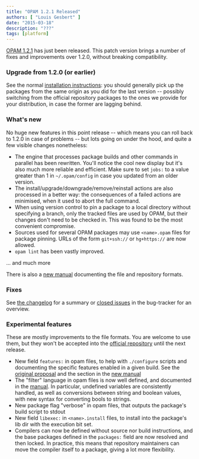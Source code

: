 ```yaml
---
title: "OPAM 1.2.1 Released"
authors: [ "Louis Gesbert" ]
date: "2015-03-18"
description: "???"
tags: [platform]
---
```


[OPAM 1.2.1](https://github.com/ocaml/opam/releases/tag/1.2.1) has just been
released. This patch version brings a number of fixes and improvements
over 1.2.0, without breaking compatibility.


### Upgrade from 1.2.0 (or earlier)

See the normal
[installation instructions](https://opam.ocaml.org/doc/Install.html): you should
generally pick up the packages from the same origin as you did for the last
version -- possibly switching from the official repository packages to the ones
we provide for your distribution, in case the former are lagging behind.


### What's new

No huge new features in this point release -- which means you can roll back
to 1.2.0 in case of problems -- but lots going on under the hood, and quite a
few visible changes nonetheless:

* The engine that processes package builds and other commands in parallel has
  been rewritten. You'll notice the cool new display but it's also much more
  reliable and efficient. Make sure to set `jobs:` to a value greater than 1 in
  `~/.opam/config` in case you updated from an older version.
* The install/upgrade/downgrade/remove/reinstall actions are also processed in a
  better way: the consequences of a failed actions are minimised, when it used
  to abort the full command.
* When using version control to pin a package to a local directory without
  specifying a branch, only the tracked files are used by OPAM, but their
  changes don't need to be checked in. This was found to be the most convenient
  compromise.
* Sources used for several OPAM packages may use `<name>.opam` files for package
  pinning. URLs of the form `git+ssh://` or `hg+https://` are now allowed.
* `opam lint` has been vastly improved.

... and much more

There is also a [new manual](https://opam.ocaml.org/doc/Manual.html) documenting
the file and repository formats.


### Fixes

See [the changelog](https://github.com/ocaml/opam/blob/1.2.1/CHANGES) for a
summary or
[closed issues](https://github.com/ocaml/opam/issues?q=is%3Aissue+closed%3A%3E2014-10-16+closed%3A%3C2015-03-05+)
in the bug-tracker for an overview.


### Experimental features

These are mostly improvements to the file formats. You are welcome to use them,
but they won't be accepted into the
[official repository](https://github.com/ocaml/opam-repository) until the next
release.

* New field `features:` in opam files, to help with `./configure` scripts and
  documenting the specific features enabled in a given build. See the
  [original proposal](https://github.com/ocaml/opam/blob/master/doc/design/depopts-and-features)
  and the section in the [new manual](https://opam.ocaml.org/doc/Manual.html#opam)
* The "filter" language in opam files is now well defined, and documented in the
  [manual](https://opam.ocaml.org/doc/Manual.html#Filters). In particular,
  undefined variables are consistently handled, as well as conversions between
  string and boolean values, with new syntax for converting bools to strings.
* New package flag "verbose" in opam files, that outputs the package's build
  script to stdout
* New field `libexec:` in `<name>.install` files, to install into the package's
  lib dir with the execution bit set.
* Compilers can now be defined without source nor build instructions, and the
  base packages defined in the `packages:` field are now resolved and then
  locked. In practice, this means that repository maintainers can move the
  compiler itself to a package, giving a lot more flexibility.

